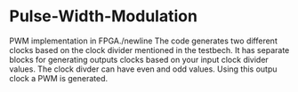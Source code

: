 # Pulse-Width-Modulation
PWM implementation in FPGA./newline
The code generates  two different clocks based on the clock divider mentioned in the testbech. 
It has separate blocks for generating outputs clocks based on your input clock divider values. 
The clock divder can have even and odd values. 
Using this outpu clock a PWM is generated.
